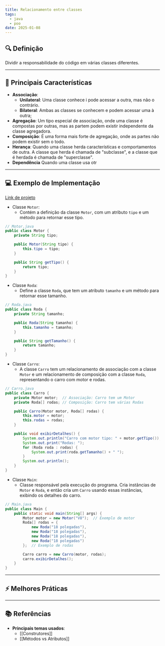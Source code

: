 ```yaml
---
title: Relacionamento entre classes
tags:
  - java
  - poo
date: 2025-01-08
---
```


## 🔍 Definição

Dividir a responsabilidade do código em várias classes diferentes.

---

## 📝 Principais Características

- **Associação**:
	- **Unilateral**: Uma classe conhece i pode acessar a outra, mas não o contrário.
	- **Bilateral**: Ambas as classes se conhecem e podem acessar uma à outra;
- **Agregação**: Um tipo especial de associação, onde uma classe é compostas por outras, mas as partem podem existir independente da classe agregadora.
- **Composição**: É uma forma mais forte de agregação, onde as partes não podem existir sem o todo.
- **Herança**: Quando uma classe herda características e comportamentos de outra. A classe que herda é chamada de "subclasse", e a classe que é herdada é chamada de "superclasse".
- **Dependência** Quando uma classe usa otr

---

## 💻 Exemplo de Implementação

[Link de projeto]([bllakk/LibertyWalk-Java](https://github.com/bllakk/LibertyWalk-Java))

- Classe `Motor`: 
	- Contém a definição da classe `Motor`, com um atributo `tipo` e um método para retornar esse tipo.
```java
// Motor.java
public class Motor {
    private String tipo;

    public Motor(String tipo) {
        this.tipo = tipo;
    }

    public String getTipo() {
        return tipo;
    }
}

```

- Classe `Roda`: 
	- Define a classe `Roda`, que tem um atributo `tamanho` e um método para retornar esse tamanho.
```java
// Roda.java
public class Roda {
    private String tamanho;

    public Roda(String tamanho) {
        this.tamanho = tamanho;
    }

    public String getTamanho() {
        return tamanho;
    }
}

```

- Classe `Carro`: 
	- A classe `Carro` tem um relacionamento de associação com a classe `Motor` e um relacionamento de composição com a classe `Roda`, representando o carro com motor e rodas.
```java
// Carro.java
public class Carro {
    private Motor motor;  // Associação: Carro tem um Motor
    private Roda[] rodas; // Composição: Carro tem várias Rodas

    public Carro(Motor motor, Roda[] rodas) {
        this.motor = motor;
        this.rodas = rodas;
    }

    public void exibirDetalhes() {
        System.out.println("Carro com motor tipo: " + motor.getTipo());
        System.out.print("Rodas: ");
        for (Roda roda : rodas) {
            System.out.print(roda.getTamanho() + " ");
        }
        System.out.println();
    }
}

```

- Classe `Main`:
	- Classe responsável pela execução do programa. Cria instâncias de `Motor` e `Roda`, e então cria um `Carro` usando essas instâncias, exibindo os detalhes do carro.
```java
// Main.java
public class Main {
    public static void main(String[] args) {
        Motor motor = new Motor("V8");  // Exemplo de motor
        Roda[] rodas = {
            new Roda("18 polegadas"),
            new Roda("18 polegadas"),
            new Roda("18 polegadas"),
            new Roda("18 polegadas")
        };  // Exemplo de rodas

        Carro carro = new Carro(motor, rodas);
        carro.exibirDetalhes();
    }
}

```
---

## ⚡ Melhores Práticas

---

## 📚 Referências 

- **Principais temas usados**:
	- [[Construtores]]
	- [[Métodos vs Atributos]]